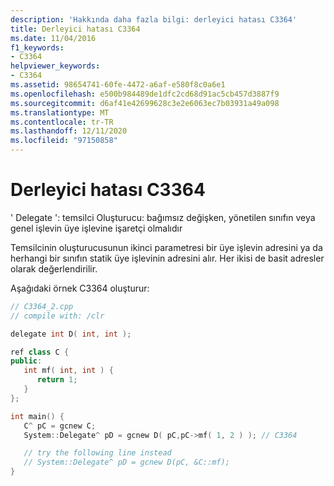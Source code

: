 ```yaml
---
description: 'Hakkında daha fazla bilgi: derleyici hatası C3364'
title: Derleyici hatası C3364
ms.date: 11/04/2016
f1_keywords:
- C3364
helpviewer_keywords:
- C3364
ms.assetid: 98654741-60fe-4472-a6af-e580f8c0a6e1
ms.openlocfilehash: e500b984489de1dfc2cd68d91ac5cb457d3887f9
ms.sourcegitcommit: d6af41e42699628c3e2e6063ec7b03931a49a098
ms.translationtype: MT
ms.contentlocale: tr-TR
ms.lasthandoff: 12/11/2020
ms.locfileid: "97150858"
---
```

# <a name="compiler-error-c3364"></a>Derleyici hatası C3364

' Delegate ': temsilci Oluşturucu: bağımsız değişken, yönetilen sınıfın veya genel işlevin üye işlevine işaretçi olmalıdır

Temsilcinin oluşturucusunun ikinci parametresi bir üye işlevin adresini ya da herhangi bir sınıfın statik üye işlevinin adresini alır. Her ikisi de basit adresler olarak değerlendirilir.

Aşağıdaki örnek C3364 oluşturur:

```cpp
// C3364_2.cpp
// compile with: /clr

delegate int D( int, int );

ref class C {
public:
   int mf( int, int ) {
      return 1;
   }
};

int main() {
   C^ pC = gcnew C;
   System::Delegate^ pD = gcnew D( pC,pC->mf( 1, 2 ) ); // C3364

   // try the following line instead
   // System::Delegate^ pD = gcnew D(pC, &C::mf);
}
```
